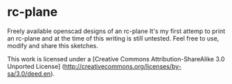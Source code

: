 rc-plane
========

Freely available openscad designs of an rc-plane
It's my first attemp to print an rc-plane and at the time of this writing is still untested.
Feel free to use, modify and share this sketches.

This work is licensed under a [Creative Commons Attribution-ShareAlike 3.0 Unported License] (http://creativecommons.org/licenses/by-sa/3.0/deed.en).
